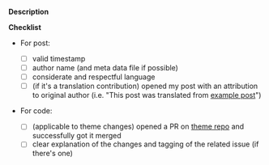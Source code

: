 <!-- Please follow our PR labelling convention -->
<!-- For new post: post -->
<!-- For translation: post (please make sure that you have followed our guide and opened an issue and got the permission from OP beforehand -->
<!-- For theme, site engine: enhancement/bug (depends on your needs) (also make sure that you have made a successful merged PR on the theme repo following our guide) -->

**Description**

<!-- Please summarise your post/changes. If it has any tricky technical detail, please explain too. -->

**Checklist**

- For post:

  - [ ] valid timestamp
  - [ ] author name (and meta data file if possible)
  - [ ] considerate and respectful language
  - [ ] (if it's a translation contribution) opened my post with an attribution to original author (i.e. "This post was translated from [example post](https://examplepostlink)")

- For code:

  - [ ] (applicable to theme changes) opened a PR on [theme repo](https://github.com/thecodecousins/hugo-theme-terminal) and successfully got it merged
  - [ ] clear explanation of the changes and tagging of the related issue (if there's one)
